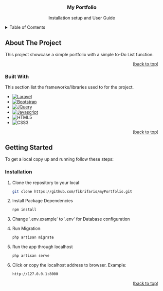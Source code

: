 <div align="center">
<h3 align="center">My Portfolio</h3>

  <p align="center">
    Installation setup and User Guide
  </p>
</div>



<!-- TABLE OF CONTENTS -->
<details>
  <summary>Table of Contents</summary>
  <ol>
    <li>
      <a href="#about-the-project">About The Project</a>
      <ul>
        <li><a href="#built-with">Built With</a></li>
      </ul>
    </li>
    <li>
      <a href="#getting-started">Getting Started</a>
      <ul>
        <li><a href="#installation">Installation</a></li>
      </ul>
    </li>
  </ol>
</details>



<!-- ABOUT THE PROJECT -->
## About The Project

This project showcase a simple portfolio with a simple to-Do List function.

<p align="right">(<a href="#readme-top">back to top</a>)</p>



### Built With

This section list the frameworks/libraries used to for the project.
* [![Laravel][Laravel.com]][Laravel-url]
* [![Bootstrap][Bootstrap.com]][Bootstrap-url]
* [![JQuery][JQuery.com]][JQuery-url]
* [![Javascript][Javascript.com]][Javascript-url]
* ![HTML5][HTML5.com]
* ![CSS3][CSS3.com]

<p align="right">(<a href="#readme-top">back to top</a>)</p>



<!-- GETTING STARTED -->
## Getting Started

To get a local copy up and running follow these steps:


### Installation


1. Clone the repository to your local
   ```sh
   git clone https://github.com/fikrifaris/myPortfolio.git
   ```
2. Install Package Dependencies
   ```sh
   npm install
   ```
   
3. Change '.env.example' to '.env' for Database configuration
   
   
4. Run Migration
   ```sh
   php artisan migrate
   ```
5. Run the app through localhost
   ```sh
   php artisan serve
   ```
6. Click or copy the localhost address to browser. Example:
   ```sh
   http://127.0.0.1:8000
   ```

<p align="right">(<a href="#readme-top">back to top</a>)</p>


<!-- MARKDOWN LINKS & IMAGES -->
[product-screenshot]: images/screenshot.png
[Laravel.com]: https://img.shields.io/badge/Laravel-FF2D20?style=for-the-badge&logo=laravel&logoColor=white
[Laravel-url]: https://laravel.com
[Bootstrap.com]: https://img.shields.io/badge/Bootstrap-563D7C?style=for-the-badge&logo=bootstrap&logoColor=white
[Bootstrap-url]: https://getbootstrap.com
[JQuery.com]: https://img.shields.io/badge/jQuery-0769AD?style=for-the-badge&logo=jquery&logoColor=white
[JQuery-url]: https://jquery.com 
[Html5.com]: https://img.shields.io/badge/HTML-239120?style=for-the-badge&logo=html5&logoColor=white
[CSS3.com]: https://img.shields.io/badge/CSS-239120?&style=for-the-badge&logo=css3&logoColor=white
[Javascript.com]: https://img.shields.io/badge/JavaScript-F7DF1E?style=for-the-badge&logo=javascript&logoColor=black
[Javascript-url]: https://www.javascript.com/
